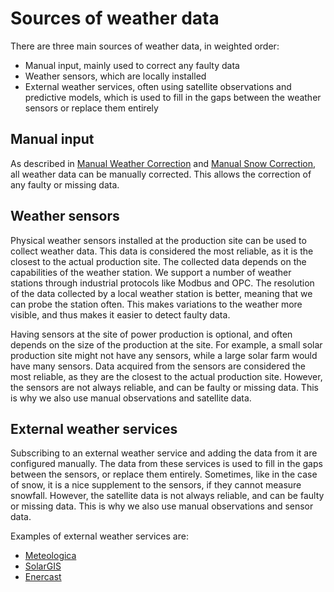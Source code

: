 # Sources of weather data

There are three main sources of weather data, in weighted order:

* Manual input, mainly used to correct any faulty data
* Weather sensors, which are locally installed
* External weather services, often using satellite observations and predictive models, which is used to fill in the gaps between the weather sensors or replace them entirely

## Manual input

As described in [Manual Weather Correction](../../user_interfaces/manual/weather_data_correction.md) and [Manual Snow Correction](../../user_interfaces/manual/snow_loss_correction.md), all weather data can be manually corrected. This allows the correction of any faulty or missing data.

## Weather sensors

Physical weather sensors installed at the production site can be used to collect weather data. This data is considered the most reliable, as it is the closest to the actual production site. The collected data depends on the capabilities of the weather station. We support a number of weather stations through industrial protocols like Modbus and OPC. The resolution of the data collected by a local weather station is better, meaning that we can probe the station often. This makes variations to the weather more visible, and thus makes it easier to detect faulty data.

Having sensors at the site of power production is optional, and often depends on the size of the production at the site. For example, a small solar production site might not have any sensors, while a large solar farm would have many sensors. Data acquired from the sensors are considered the most reliable, as they are the closest to the actual production site. However, the sensors are not always reliable, and can be faulty or missing data. This is why we also use manual observations and satellite data.

## External weather services

Subscribing to an external weather service and adding the data from it are configured manually. The data from these services is used to fill in the gaps between the sensors, or replace them entirely. Sometimes, like in the case of snow, it is a nice supplement to the sensors, if they cannot measure snowfall. However, the satellite data is not always reliable, and can be faulty or missing data. This is why we also use manual observations and sensor data.

Examples of external weather services are:
* [Meteologica](https://www.meteologica.com/)
* [SolarGIS](https://solargis.com/)
* [Enercast](https://www.enercast.de/)